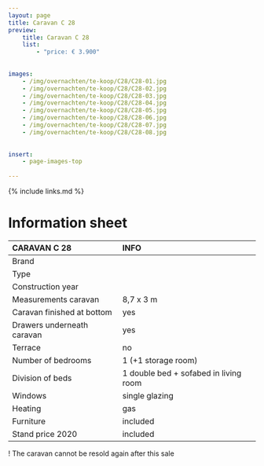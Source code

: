 ```yaml
---
layout: page
title: Caravan C 28
preview: 
    title: Caravan C 28
    list:
        - "price: € 3.900"
        
        
images:
    - /img/overnachten/te-koop/C28/C28-01.jpg
    - /img/overnachten/te-koop/C28/C28-02.jpg
    - /img/overnachten/te-koop/C28/C28-03.jpg
    - /img/overnachten/te-koop/C28/C28-04.jpg
    - /img/overnachten/te-koop/C28/C28-05.jpg
    - /img/overnachten/te-koop/C28/C28-06.jpg
    - /img/overnachten/te-koop/C28/C28-07.jpg
    - /img/overnachten/te-koop/C28/C28-08.jpg
    
    
insert:
    - page-images-top
    
---
```


{% include links.md %}



# Information sheet 

CARAVAN C 28                | INFO        | 
:---------------------------|:------------|
Brand                       |
Type                        |
Construction year           |
Measurements caravan        |8,7 x 3 m
Caravan finished at bottom  |yes
Drawers underneath caravan  |yes
Terrace                     |no
Number of bedrooms          |1 (+1 storage room)
Division of beds            |1 double bed + sofabed in living room
Windows                     |single glazing
Heating                     |gas
Furniture                   |included
Stand price 2020            |included

! The caravan cannot be resold again after this sale
